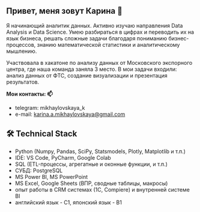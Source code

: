 ## Привет, меня зовут Карина 👋

Я начинающий аналитик данных. Активно изучаю направления Data Analysis и Data Science. Умею разбираться в цифрах и переводить их на язык бизнеса, решать сложные задачи благодаря пониманию бизнес-процессов, знанию математической статистики и аналитическому мышлению.

Участвовала в хакатоне по анализу данных от Московского экспорного центра, где наша команда заняла 3 место. В мои задачи входили: анализ данных от ФТС, создание визуализации и презентация результатов.

**Мои контакты: 📫**

- telegram: mikhaylovskaya_k
- e-mail: karina.a.mikhaylovskaya@gmail.com

## 🛠 Technical Stack
- Python (Numpy, Pandas, SciPy, Statsmodels, Plotly, Matplotlib и т.п.)
- IDE: VS Code, PyCharm, Google Colab
- SQL (ETL-процессы, агрегатные и оконные функции, и т.п.)
- СУБД: PostgreSQL
- MS Power BI, MS PowerPoint
- MS Excel, Google Sheets (ВПР, сводные таблицы, макросы)
- опыт работы в CRM системах (1С, Compiere) и внутренней системе BI
- английский язык - C1, японский язык - B1
